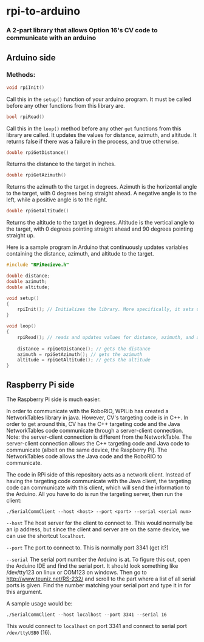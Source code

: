 # rpi-to-arduino
### A 2-part library that allows Option 16's CV code to communicate with an arduino

## Arduino side
### Methods:
```c
void rpiInit()
```
Call this in the ```setup()``` function of your arduino program. It must be called before any other functions from this library are.
```c
bool rpiRead()
```
Call this in the ```loop()``` method before any other ```get``` functions from this library are called. It updates the values for distance, azimuth, and altitude. It returns false if there was a failure in the process, and true otherwise.
```c
double rpiGetDistance()
```
Returns the distance to the target in inches. 
```c
double rpiGetAzimuth()
```
Returns the azimuth to the target in degrees. Azimuth is the horizontal angle to the target, with 0 degrees being straight ahead. A negative angle is to the left, while a positive angle is to the right.
```c
double rpiGetAltitude()
```
Returns the altitude to the target in degrees. Altitude is the vertical angle to the target, with 0 degrees pointing straight ahead and 90 degrees pointing straight up.

Here is a sample program in Arduino that continuously updates variables containing the distance, azimuth, and altitude to the target.
```c
#include "RPiRecieve.h"

double distance;
double azimuth;
double altitude;

void setup()
{
    rpiInit(); // Initializes the library. More specifically, it sets up the serial at a 9600 baud rate.
}

void loop()
{
    rpiRead(); // reads and updates values for distance, azimuth, and altitude
    
    distance = rpiGetDistance(); // gets the distance
    azimuth = rpiGetAzimuth(); // gets the azimuth
    altitude = rpiGetAltitude(); // gets the altitude
}
```
## Raspberry Pi side
The Raspberry Pi side is much easier. 


In order to communicate with the RoboRIO, WPILib has created a NetworkTables library in java. However, CV's targeting code is in C++. In order to get around this, CV has the C++ targeting code and the Java NetworkTables code communicate through a server-client connection. Note: the server-client connection is different from the NetworkTable. The server-client connection allows the C++ targeting code and Java code to communicate (albeit on the same device, the Raspberry Pi). The NetworkTables code allows the Java code and the RoboRIO to communicate.


The code in RPi side of this repository acts as a network client. Instead of having the targeting code communicate with the Java client, the targeting code can communicate with this client, which will send the information to the Arduino. All you have to do is run the targeting server, then run the client:


```./SerialCommClient --host <host> --port <port> --serial <serial num>```


```--host``` The host server for the client to connect to. This would normally be an ip address, but since the client and server are on the same device, we can use the shortcut ```localhost```.


```--port``` The port to connect to. This is normally port 3341 (get it?)


```--serial``` The serial port number the Arduino is at. To figure this out, open the Arduino IDE and find the serial port. It should look something like /dev/tty123 on linux or COM123 on windows. Then go to http://www.teuniz.net/RS-232/ and scroll to the part where a list of all serial ports is given. Find the number matching your serial port and type it in for this argument.


A sample usage would be:


```./SerialCommClient --host localhost --port 3341 --serial 16```


This would connect to ```localhost``` on port 3341 and connect to serial port ```/dev/ttyUSB0``` (16).
